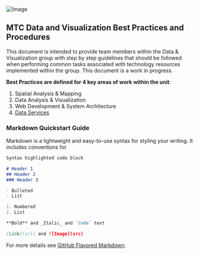 ![Image](http://gis.mtc.ca.gov/mtcimages/mtcgisLogo.png) <!-- .element style="height:20%; width:20% -->

## MTC Data and Visualization Best Practices and Procedures
This document is intended to provide team members within the Data & Visualization group with step by step guidelines that should be followed when performing common tasks associated with technology resources implemented within the group. This document is a work in progress.  

**Best Practices are defined for 4 key areas of work within the unit**:  
1. Spatial Analysis & Mapping
2. Data Analysis & Visualization
3. Web Development & System Architecture
4. [Data Services](https://bayareametro.github.io/MTCDataModel/)  



### Markdown Quickstart Guide

Markdown is a lightweight and easy-to-use syntax for styling your writing. It includes conventions for

```markdown
Syntax highlighted code block

# Header 1
## Header 2
### Header 3

- Bulleted
- List

1. Numbered
2. List

**Bold** and _Italic_ and `Code` text

[Link](url) and ![Image](src)
```

For more details see [GitHub Flavored Markdown](https://guides.github.com/features/mastering-markdown/).
